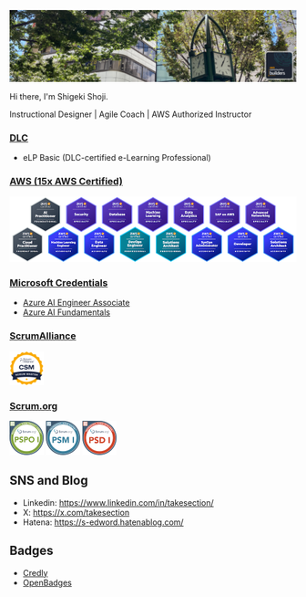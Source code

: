 ![](header.png)

Hi there, I'm Shigeki Shoji.

Instructional Designer | Agile Coach | AWS Authorized Instructor

### [DLC](https://www.elc.or.jp/)

- eLP Basic (DLC-certified e-Learning Professional)

### [AWS (15x AWS Certified)](https://aws.amazon.com/certification/)

<img src="badges.png" width="640px">

### [Microsoft Credentials](https://learn.microsoft.com/en-us/credentials/)

- [Azure AI Engineer Associate](https://learn.microsoft.com/api/credentials/share/ja-jp/ShigekiShoji-0896/7B152AA68B21D341)
- [Azure AI Fundamentals](https://learn.microsoft.com/api/credentials/share/ja-jp/ShigekiShoji-0896/FEB3566E4ED5C37F)

### [ScrumAlliance](https://www.scrumalliance.org/)

<img src="sa-csm-600.png" width="60px">

### [Scrum.org](https://www.scrum.org/)

<img src="professional-scrum-product-owner-i-pspo-i.png" width="60px"> <img src="professional-scrum-master-i-psm-i.png" width="60px"> <img src="professional-scrum-developer-i-psd-i.png" width="60px">

## SNS and Blog

- Linkedin: https://www.linkedin.com/in/takesection/
- X: https://x.com/takesection
- Hatena: https://s-edword.hatenablog.com/

## Badges

- [Credly](https://www.credly.com/users/username.835c802c/badges)
- [OpenBadges](https://www.openbadge-global.com/ns/portal/openbadge/public/assertions/user/TTZpNlI3R2FzaW9GZ0JFd1FodnZUdz09)
